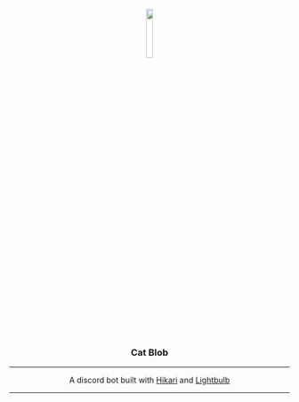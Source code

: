 <p align="center" width="100%">
  <a href="https://github.com/NEChapters/images/blob/d2759186940eeecd954336d0ebfdfe63c663f216/blobcatBlankie.png?raw=true">
  <img width="15%"  src="https://github.com/NEChapters/images/blob/d2759186940eeecd954336d0ebfdfe63c663f216/blobcatBlankie.png?raw=true"></a>
</p>

<h3 align="center" width="100%">
 Cat Blob
 </h3>
 
---

<p align="center" width="100%">
 A discord bot built with <a href="https://github.com/hikari-py/hikari">Hikari</a> and <a href="https://github.com/tandemdude/hikari-lightbulb">Lightbulb</a>
</p>

---
